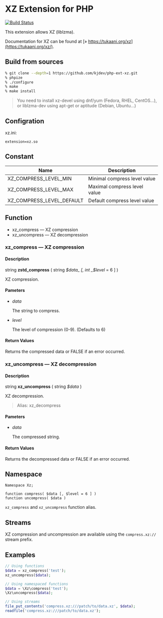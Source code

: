 # XZ Extension for PHP

[![Build Status](https://secure.travis-ci.org/kjdev/php-ext-xz.png?branch=master)](https://travis-ci.org/kjdev/php-ext-xz)

This extension allows XZ (liblzma).

Documentation for XZ can be found at [» https://tukaani.org/xz](https://tukaani.org/xz/).


## Build from sources

``` bash
% git clone --depth=1 https://github.com/kjdev/php-ext-xz.git
% phpize
% ./configure
% make
% make install
```

> You need to install xz-devel using dnf/yum (Fedora, RHEL, CentOS...),
> or liblzma-dev using apt-get or aptitude (Debian, Ubuntu...)

## Configration

xz.ini:

```
extension=xz.so
```

## Constant

Name                         | Description
-----------------------------| ----------------------------
XZ\_COMPRESS\_LEVEL\_MIN     | Minimal compress level value
XZ\_COMPRESS\_LEVEL\_MAX     | Maximal compress level value
XZ\_COMPRESS\_LEVEL\_DEFAULT | Default compress level value

## Function

* xz\_compress — XZ compression
* xz\_uncompress — XZ decompression

### xz\_compress — XZ compression

#### Description

string **zstd\_compress** ( string _$data_ [, int _$level_ = 6 ] )

XZ compression.

#### Pameters

* _data_

  The string to compress.

* _level_

  The level of compression (0-9).
  (Defaults to 6)

#### Return Values

Returns the compressed data or FALSE if an error occurred.


### xz\_uncompress — XZ decompression

#### Description

string **xz\_uncompress** ( string _$data_ )

XZ decompression.

> Alias: xz\_decompress

#### Pameters

* _data_

  The compressed string.

#### Return Values

Returns the decompressed data or FALSE if an error occurred.


## Namespace

```
Namespace Xz;

function compress( $data [, $level = 6 ] )
function uncompress( $data )
```

`xz_compress` and `xz_uncompress` function alias.

## Streams

XZ compression and uncompression are available using the
`compress.xz://` stream prefix.

## Examples

```php
// Using functions
$data = xz_compress('test');
xz_uncompress($data);

// Using namespaced functions
$data = \Xz\compress('test');
\Xz\uncompress($data);

// Using streams
file_put_contents('compress.xz:///patch/to/data.xz', $data);
readfile('compress.xz:///patch/to/data.xz');
```
